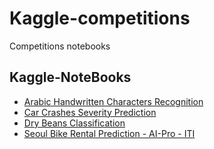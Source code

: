 # Kaggle-competitions

Competitions notebooks


## Kaggle-NoteBooks

- [Arabic Handwritten Characters Recognition](https://www.kaggle.com/abdelrhmanalaghoury/alr-2-0)
- [Car Crashes Severity Prediction](https://www.kaggle.com/abdelrhmanalaghoury/getting-started-car-crashes-severity-prediction)
- [Dry Beans Classification](https://www.kaggle.com/abdelrhmanalaghoury/vc-version-1)
- [Seoul Bike Rental Prediction - AI-Pro - ITI](https://www.kaggle.com/abdelrhmanalaghoury/version-44000)
